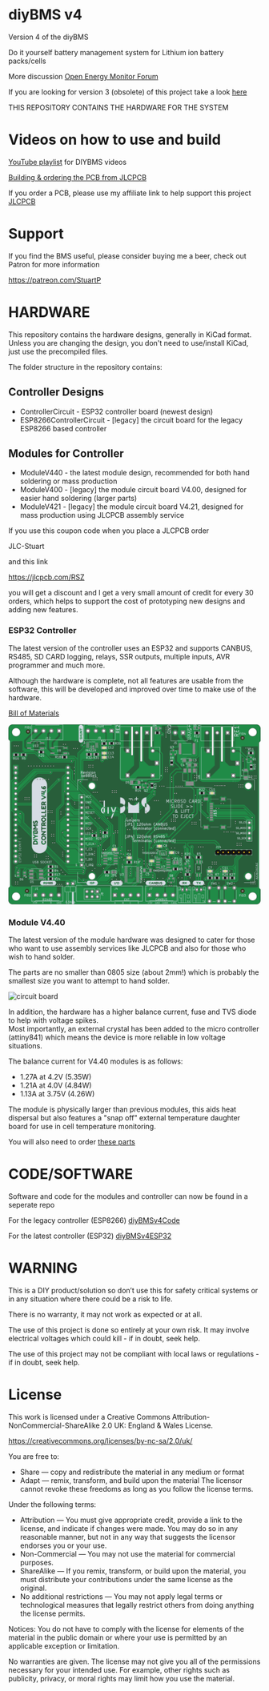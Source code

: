 # diyBMS v4

Version 4 of the diyBMS

Do it yourself battery management system for Lithium ion battery packs/cells

More discussion [Open Energy Monitor Forum](https://community.openenergymonitor.org/c/hardware/diybms/53)

If you are looking for version 3 (obsolete) of this project take a look [here](https://github.com/stuartpittaway/diyBMS)

THIS REPOSITORY CONTAINS THE HARDWARE FOR THE SYSTEM

# Videos on how to use and build

[YouTube playlist](https://youtube.com/playlist?list=PLHhwQCDPuRcZW3u0jJucsiCCsUbNbMy-c) for DIYBMS videos

[Building & ordering the PCB from JLCPCB](https://youtu.be/E1OS0ZOmOT8)

If you order a PCB, please use my affiliate link to help support this project [JLCPCB](https://jlcpcb.com/RSZ)

# Support

If you find the BMS useful, please consider buying me a beer, check out Patron for more information

https://patreon.com/StuartP

# HARDWARE

This repository contains the hardware designs, generally in KiCad format.  Unless you are changing the design, you don't need to use/install KiCad, just use the precompiled files.

The folder structure in the repository contains:

## Controller Designs
* ControllerCircuit - ESP32 controller board (newest design)
* ESP8266ControllerCircuit - [legacy] the circuit board for the legacy ESP8266 based controller

## Modules for Controller
* ModuleV440 - the latest module design, recommended for both hand soldering or mass production
* ModuleV400 - [legacy] the module circuit board V4.00, designed for easier hand soldering (larger parts)
* ModuleV421 - [legacy] the module circuit board V4.21, designed for mass production using JLCPCB assembly service

If you use this coupon code when you place a JLCPCB order

JLC-Stuart

and this link

https://jlcpcb.com/RSZ

you will get a discount and I get a very small amount of credit for every 30 orders, which helps to support the cost of prototyping new designs and adding new features.

### ESP32 Controller 

The latest version of the controller uses an ESP32 and supports CANBUS, RS485, SD CARD logging, relays, SSR outputs, multiple inputs, AVR programmer and much more.

Although the hardware is complete, not all features are usable from the software, this will be developed and improved over time to make use of the hardware.

[Bill of Materials](./ControllerCircuit/ComponentListBOM.md)

<img src="ControllerCircuit/export/ControllerCircuit-top.png" alt="circuit board" width="512"/>

### Module V4.40

The latest version of the module hardware was designed to cater for those who want to use assembly services like JLCPCB and also for those who wish to hand solder.

The parts are no smaller than 0805 size (about 2mm!) which is probably the smallest size you want to attempt to hand solder.

<img src="./ModuleV440/export/ModuleV440-top.png" alt="circuit board" width="200"/>

In addition, the hardware has a higher balance current, fuse and TVS diode to help with voltage spikes.  
Most importantly, an external crystal has been added to the micro controller (attiny841) which means the device is more reliable in low voltage situations.

The balance current for V4.40 modules is as follows:
* 1.27A at 4.2V (5.35W)
* 1.21A at 4.0V (4.84W)
* 1.13A at 3.75V (4.26W)

The module is physically larger than previous modules, this aids heat dispersal but also features a "snap off" external temperature daughter board for use in cell temperature monitoring.

You will also need to order [these parts](./ModuleV440/HandAssemblyParts.md)



# CODE/SOFTWARE

Software and code for the modules and controller can now be found in a seperate repo

For the legacy controller (ESP8266)
[diyBMSv4Code](https://github.com/stuartpittaway/diyBMSv4Code)

For the latest controller (ESP32)
[diyBMSv4ESP32](https://github.com/stuartpittaway/diyBMSv4ESP32)


# WARNING

This is a DIY product/solution so don’t use this for safety critical systems or in any situation where there could be a risk to life.  

There is no warranty, it may not work as expected or at all.

The use of this project is done so entirely at your own risk.  It may involve electrical voltages which could kill - if in doubt, seek help.

The use of this project may not be compliant with local laws or regulations - if in doubt, seek help.


# License

This work is licensed under a Creative Commons Attribution-NonCommercial-ShareAlike 2.0 UK: England & Wales License.

https://creativecommons.org/licenses/by-nc-sa/2.0/uk/

You are free to:
* Share — copy and redistribute the material in any medium or format
* Adapt — remix, transform, and build upon the material
The licensor cannot revoke these freedoms as long as you follow the license terms.

Under the following terms:
* Attribution — You must give appropriate credit, provide a link to the license, and indicate if changes were made. You may do so in any reasonable manner, but not in any way that suggests the licensor endorses you or your use.
* Non-Commercial — You may not use the material for commercial purposes.
* ShareAlike — If you remix, transform, or build upon the material, you must distribute your contributions under the same license as the original.
* No additional restrictions — You may not apply legal terms or technological measures that legally restrict others from doing anything the license permits.


Notices:
You do not have to comply with the license for elements of the material in the public domain or where your use is permitted by an applicable exception or limitation.

No warranties are given. The license may not give you all of the permissions necessary for your intended use. For example, other rights such as publicity, privacy, or moral rights may limit how you use the material.
